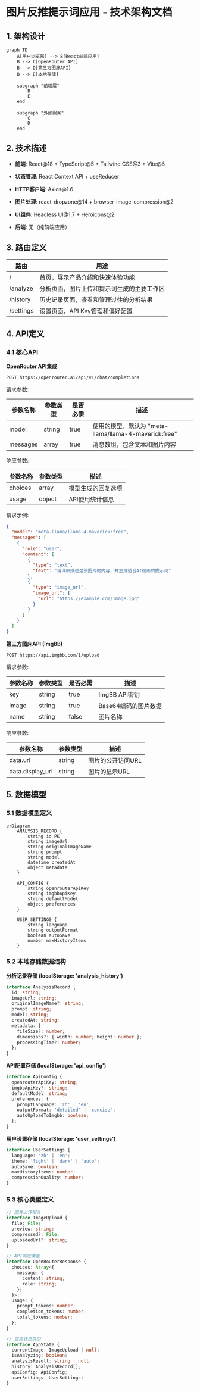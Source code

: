 # 图片反推提示词应用 - 技术架构文档

## 1. 架构设计

```mermaid
graph TD
    A[用户浏览器] --> B[React前端应用]
    B --> C[OpenRouter API]
    B --> D[第三方图床API]
    B --> E[本地存储]

    subgraph "前端层"
        B
        E
    end

    subgraph "外部服务"
        C
        D
    end
```

## 2. 技术描述

* **前端**: React\@18 + TypeScript\@5 + Tailwind CSS\@3 + Vite\@5

* **状态管理**: React Context API + useReducer

* **HTTP客户端**: Axios\@1.6

* **图片处理**: react-dropzone\@14 + browser-image-compression\@2

* **UI组件**: Headless UI\@1.7 + Heroicons\@2

* **后端**: 无（纯前端应用）

## 3. 路由定义

| 路由        | 用途                    |
| --------- | --------------------- |
| /         | 首页，展示产品介绍和快速体验功能      |
| /analyze  | 分析页面，图片上传和提示词生成的主要工作区 |
| /history  | 历史记录页面，查看和管理过往的分析结果   |
| /settings | 设置页面，API Key管理和偏好配置   |

## 4. API定义

### 4.1 核心API

**OpenRouter API集成**

```
POST https://openrouter.ai/api/v1/chat/completions
```

请求参数:

| 参数名称     | 参数类型   | 是否必需 | 描述                                           |
| -------- | ------ | ---- | -------------------------------------------- |
| model    | string | true | 使用的模型，默认为 "meta-llama/llama-4-maverick:free" |
| messages | array  | true | 消息数组，包含文本和图片内容                               |

响应参数:

| 参数名称    | 参数类型   | 描述        |
| ------- | ------ | --------- |
| choices | array  | 模型生成的回复选项 |
| usage   | object | API使用统计信息 |

请求示例:

```json
{
  "model": "meta-llama/llama-4-maverick:free",
  "messages": [
    {
      "role": "user",
      "content": [
        {
          "type": "text",
          "text": "请详细描述这张图片的内容，并生成适合AI绘画的提示词"
        },
        {
          "type": "image_url",
          "image_url": {
            "url": "https://example.com/image.jpg"
          }
        }
      ]
    }
  ]
}
```

**第三方图床API (ImgBB)**

```
POST https://api.imgbb.com/1/upload
```

请求参数:

| 参数名称  | 参数类型   | 是否必需  | 描述            |
| ----- | ------ | ----- | ------------- |
| key   | string | true  | ImgBB API密钥   |
| image | string | true  | Base64编码的图片数据 |
| name  | string | false | 图片名称          |

响应参数:

| 参数名称              | 参数类型   | 描述         |
| ----------------- | ------ | ---------- |
| data.url          | string | 图片的公开访问URL |
| data.display\_url | string | 图片的显示URL   |

## 5. 数据模型

### 5.1 数据模型定义

```mermaid
erDiagram
    ANALYSIS_RECORD {
        string id PK
        string imageUrl
        string originalImageName
        string prompt
        string model
        datetime createdAt
        object metadata
    }
    
    API_CONFIG {
        string openrouterApiKey
        string imgbbApiKey
        string defaultModel
        object preferences
    }
    
    USER_SETTINGS {
        string language
        string outputFormat
        boolean autoSave
        number maxHistoryItems
    }
```

### 5.2 本地存储数据结构

**分析记录存储 (localStorage: 'analysis\_history')**

```typescript
interface AnalysisRecord {
  id: string;
  imageUrl: string;
  originalImageName?: string;
  prompt: string;
  model: string;
  createdAt: string;
  metadata: {
    fileSize?: number;
    dimensions?: { width: number; height: number };
    processingTime?: number;
  };
}
```

**API配置存储 (localStorage: 'api\_config')**

```typescript
interface ApiConfig {
  openrouterApiKey: string;
  imgbbApiKey?: string;
  defaultModel: string;
  preferences: {
    promptLanguage: 'zh' | 'en';
    outputFormat: 'detailed' | 'concise';
    autoUploadToImgbb: boolean;
  };
}
```

**用户设置存储 (localStorage: 'user\_settings')**

```typescript
interface UserSettings {
  language: 'zh' | 'en';
  theme: 'light' | 'dark' | 'auto';
  autoSave: boolean;
  maxHistoryItems: number;
  compressionQuality: number;
}
```

### 5.3 核心类型定义

```typescript
// 图片上传相关
interface ImageUpload {
  file: File;
  preview: string;
  compressed?: File;
  uploadedUrl?: string;
}

// API响应类型
interface OpenRouterResponse {
  choices: Array<{
    message: {
      content: string;
      role: string;
    };
  }>;
  usage: {
    prompt_tokens: number;
    completion_tokens: number;
    total_tokens: number;
  };
}

// 应用状态类型
interface AppState {
  currentImage: ImageUpload | null;
  isAnalyzing: boolean;
  analysisResult: string | null;
  history: AnalysisRecord[];
  apiConfig: ApiConfig;
  userSettings: UserSettings;
}
```


